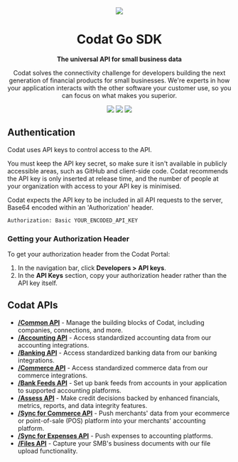<div align="center">
   <picture>
        <source srcset="https://user-images.githubusercontent.com/6267663/221800355-0995e4ad-a386-4943-a4c2-e620341a5155.svg" media="(prefers-color-scheme: dark)">
        <img src="https://user-images.githubusercontent.com/6267663/221800359-b7f7776c-a44f-4384-8dd0-d9f7d5caef7d.svg">
   </picture>
   <h1>Codat Go SDK</h1>
   <p><strong>The universal API for small business data</strong></p>
   <p>Codat solves the connectivity challenge for developers building the next generation of financial products for small businesses. We're experts in how your application interacts with the other software your customer use, so you can focus on what makes you superior.</p>
  <a href="https://docs.codat.io/using-the-api/overview"><img src="https://img.shields.io/static/v1?label=Docs&message=API Ref&color=4c2cec&style=for-the-badge" /></a>
  <a href="https://github.com/codatio/client-sdk-go/releases"><img src="https://img.shields.io/github/v/release/codatio/client-sdk-go?sort=semver&style=for-the-badge" /></a>
  <a href="https://opensource.org/licenses/MIT"><img src="https://img.shields.io/badge/License-MIT-blue.svg?style=for-the-badge" /></a>
</div>

## Authentication

Codat uses API keys to control access to the API.

You must keep the API key secret, so make sure it isn't available in publicly accessible areas, such as GitHub and client-side code. Codat recommends the API key is only inserted at release time, and the number of people at your organization with access to your API key is minimised.

Codat expects the API key to be included in all API requests to the server, Base64 encoded within an 'Authorization' header.

```bash
Authorization: Basic YOUR_ENCODED_API_KEY
```

### Getting your Authorization Header

To get your authorization header from the Codat Portal:

1. In the navigation bar, click **Developers > API keys**.
2. In the **API Keys** section, copy your authorization header rather than the API key itself.

## Codat APIs

- [**/Common API**](https://github.com/codatio/client-sdk-go/tree/main/common) - Manage the building blocks of Codat, including companies, connections, and more.
- [**/Accounting API**](https://github.com/codatio/client-sdk-go/tree/main/accounting) - Access standardized accounting data from our accounting integrations.
- [**/Banking API**](https://github.com/codatio/client-sdk-go/tree/main/banking) - Access standardized banking data from our banking integrations.
- [**/Commerce API**](https://github.com/codatio/client-sdk-go/tree/main/commerce) - Access standardized commerce data from our commerce integrations.
- [**/Bank Feeds API**](https://github.com/codatio/client-sdk-go/tree/main/bankfeeds) - Set up bank feeds from accounts in your application to supported accounting platforms.
- [**/Assess API**](https://github.com/codatio/client-sdk-go/tree/main/assess) - Make credit decisions backed by enhanced financials, metrics, reports, and data integrity features.
- [**/Sync for Commerce API**](https://github.com/codatio/client-sdk-go/tree/main/synccommerce) - Push merchants' data from your ecommerce or point-of-sale (POS) platform into your merchants' accounting platform.
- [**/Sync for Expenses API**](https://github.com/codatio/client-sdk-go/tree/main/expenses) - Push expenses to accounting platforms.
- [**/Files API**](https://github.com/codatio/client-sdk-go/tree/main/files) - Capture your SMB's business documents with our file upload functionality.
